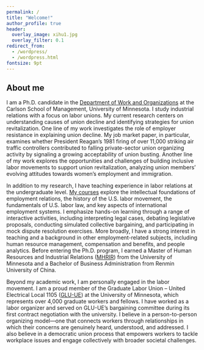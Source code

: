 ```yaml
---
permalink: /
title: "Welcome!"
author_profile: true
header:
  overlay_image: xihu1.jpg
  overlay_filter: 0.1
redirect_from: 
  - /wordpress/
  - /wordpress.html
fontsize: 9pt
---
```

## About me

I am a Ph.D. candidate in the [Department of Work and Organizations](https://carlsonschool.umn.edu/departments/work-organizations-department) at the Carlson School of Management, University of Minnesota. I study industrial relations with a focus on labor unions. My current research centers on understanding causes of union decline and identifying strategies for union revitalization. One line of my work investigates the role of employer resistance in explaining union decline. My job market paper, in particular, examines whether President Reagan’s 1981 firing of over 11,000 striking air traffic controllers contributed to falling private-sector union organizing activity by signaling a growing acceptability of union busting. Another line of my work explores the opportunities and challenges of building inclusive labor movements to support union revitalization, analyzing union members’ evolving attitudes towards women’s employment and immigration.

In addition to my research, I have teaching experience in labor relations at the undergraduate level. [My courses](https://jianxuan-lei.github.io/teaching/) explore the intellectual foundations of employment relations, the history of the U.S. labor movement, the fundamentals of U.S. labor law, and key aspects of international employment systems. I emphasize hands-on learning through a range of interactive activities, including interpreting legal cases, debating legislative proposals, conducting simulated collective bargaining, and participating in mock dispute resolution exercises. More broadly, I have a strong interest in teaching and a background in other employment-related subjects, including human resource management, compensation and benefits, and people analytics. Before entering the Ph.D. program, I earned a Master of Human Resources and Industrial Relations ([MHRIR](https://carlsonschool.umn.edu/graduate/masters/human-resources-industrial-relations)) from the University of Minnesota and a Bachelor of Business Administration from Renmin University of China.

Beyond my academic work, I am personally engaged in the labor movement. I am a proud member of the Graduate Labor Union – United Electrical Local 1105 ([GLU-UE](https://umnglu.org/)) at the University of Minnesota, which represents over 4,000 graduate workers and fellows. I have worked as a labor organizer and served on GLU-UE’s bargaining committee during its first contract negotiation with the university. I believe in a person-to-person organizing model—one that connects workers through relationships in which their concerns are genuinely heard, understood, and addressed. I also believe in a democratic union process that empowers workers to tackle workplace issues and engage collectively with broader societal challenges.
